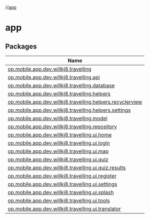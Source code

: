//[app](index.md)

# app

## Packages

| Name |
|---|
| [op.mobile.app.dev.willkj8.travelling](app/op.mobile.app.dev.willkj8.travelling/index.md) |
| [op.mobile.app.dev.willkj8.travelling.api](app/op.mobile.app.dev.willkj8.travelling.api/index.md) |
| [op.mobile.app.dev.willkj8.travelling.database](app/op.mobile.app.dev.willkj8.travelling.database/index.md) |
| [op.mobile.app.dev.willkj8.travelling.helpers](app/op.mobile.app.dev.willkj8.travelling.helpers/index.md) |
| [op.mobile.app.dev.willkj8.travelling.helpers.recyclerview](app/op.mobile.app.dev.willkj8.travelling.helpers.recyclerview/index.md) |
| [op.mobile.app.dev.willkj8.travelling.helpers.settings](app/op.mobile.app.dev.willkj8.travelling.helpers.settings/index.md) |
| [op.mobile.app.dev.willkj8.travelling.model](app/op.mobile.app.dev.willkj8.travelling.model/index.md) |
| [op.mobile.app.dev.willkj8.travelling.repository](app/op.mobile.app.dev.willkj8.travelling.repository/index.md) |
| [op.mobile.app.dev.willkj8.travelling.ui.home](app/op.mobile.app.dev.willkj8.travelling.ui.home/index.md) |
| [op.mobile.app.dev.willkj8.travelling.ui.login](app/op.mobile.app.dev.willkj8.travelling.ui.login/index.md) |
| [op.mobile.app.dev.willkj8.travelling.ui.map](app/op.mobile.app.dev.willkj8.travelling.ui.map/index.md) |
| [op.mobile.app.dev.willkj8.travelling.ui.quiz](app/op.mobile.app.dev.willkj8.travelling.ui.quiz/index.md) |
| [op.mobile.app.dev.willkj8.travelling.ui.quiz.results](app/op.mobile.app.dev.willkj8.travelling.ui.quiz.results/index.md) |
| [op.mobile.app.dev.willkj8.travelling.ui.register](app/op.mobile.app.dev.willkj8.travelling.ui.register/index.md) |
| [op.mobile.app.dev.willkj8.travelling.ui.settings](app/op.mobile.app.dev.willkj8.travelling.ui.settings/index.md) |
| [op.mobile.app.dev.willkj8.travelling.ui.splash](app/op.mobile.app.dev.willkj8.travelling.ui.splash/index.md) |
| [op.mobile.app.dev.willkj8.travelling.ui.tools](app/op.mobile.app.dev.willkj8.travelling.ui.tools/index.md) |
| [op.mobile.app.dev.willkj8.travelling.ui.translator](app/op.mobile.app.dev.willkj8.travelling.ui.translator/index.md) |
